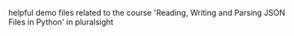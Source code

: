 helpful demo files related to the course 'Reading, Writing and Parsing JSON Files in Python' in pluralsight
